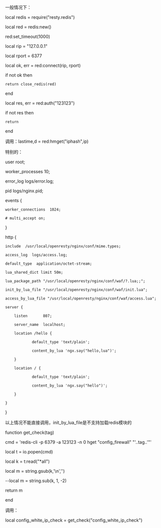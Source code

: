 一般情况下：

local redis = require("resty.redis")



local red = redis:new()

red:set_timeout(1000)



local rip = "127.0.0.1"

local rport = 6377

local ok, err = red:connect(rip, rport)

if not ok then

    return close_redis(red)

end



local res, err = red:auth("123123")

if not res then

    return

end



调用：lastime,d = red:hmget("iphash",ip)







特别的：

user root;

worker_processes  10;



error_log  logs/error.log;

pid        logs/nginx.pid;



events {

    worker_connections  1024;

    # multi_accept on;

}

http {

    include  /usr/local/openresty/nginx/conf/mime.types;

    access_log  logs/access.log;

    default_type  application/octet-stream;

    lua_shared_dict limit 50m;

    lua_package_path "/usr/local/openresty/nginx/conf/waf/?.lua;;";

    init_by_lua_file "/usr/local/openresty/nginx/conf/waf/init.lua";

    access_by_lua_file "/usr/local/openresty/nginx/conf/waf/access.lua";

    server {

        listen       807;

        server_name  localhost;

        location /hello {

                default_type 'text/plain';

                content_by_lua 'ngx.say("hello,lua")';

        }

        location / {

                default_type 'text/plain';

                content_by_lua 'ngx.say("hello")';

        }

    }

}



以上情况不能直接调用，init_by_lua_file是不支持加载redis模块的

function get_check(tag)

  cmd = 'redis-cli -p 6379  -a 123123 -n 0 hget  "config_firewall" "'..tag..'"'

  local t = io.popen(cmd)

  local k = t:read("*all")

  local m = string.gsub(k,'\n','')

  --local m = string.sub(k, 1, -2) 

  return m

end

调用：

local config_white_ip_check = get_check("config_white_ip_check")